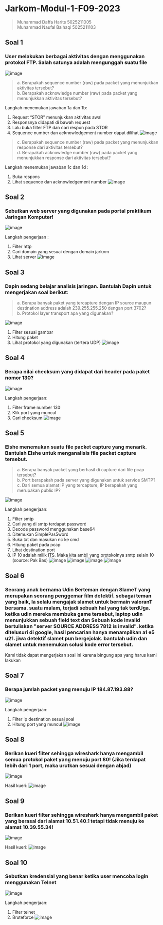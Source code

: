 # Jarkom-Modul-1-F09-2023

>Muhammad Daffa Harits 5025211005 <br> Muhammad Naufal Baihaqi 5025211103

## Soal 1
### User melakukan berbagai aktivitas dengan menggunakan protokol FTP. Salah satunya adalah mengunggah suatu file
![image](https://github.com/LuvinVictii/Jarkom-Modul-1-F09-2023/assets/78089862/57411991-d8f8-4832-996c-4b0021186971)

> a. Berapakah sequence number (raw) pada packet yang menunjukkan aktivitas tersebut? <br> b. Berapakah acknowledge number (raw) pada packet yang menunjukkan aktivitas tersebut?

Langkah menemukan jawaban 1a dan 1b:
1.	Request “STOR” menunjukkan aktivitas awal
2.	Responsnya didapati di bawah request
3.	Lalu buka filter FTP dan cari respon pada STOR
4.	Sequence number dan acknowledgement number dapat dilihat
![image](https://github.com/LuvinVictii/Jarkom-Modul-1-F09-2023/assets/78089862/407196dd-fdba-4e03-a33d-9ffa9ace5dda)

> c. Berapakah sequence number (raw) pada packet yang menunjukkan response dari aktivitas tersebut?<br>d. Berapakah acknowledge number (raw) pada packet yang menunjukkan response dari aktivitas tersebut?

Langkah menemukan jawaban 1c dan 1d :
1.	Buka respons
2.	Lihat sequence dan acknowledgement number
![image](https://github.com/LuvinVictii/Jarkom-Modul-1-F09-2023/assets/78089862/e6a5dc1f-166d-4221-8551-29a8b2115f28)

## Soal 2
### Sebutkan web server yang digunakan pada portal praktikum Jaringan Komputer!
![image](https://github.com/LuvinVictii/Jarkom-Modul-1-F09-2023/assets/78089862/387b6cb0-e5a6-4297-a939-a22c01fe4ec5)

Langkah pengerjaan : 
1.	Filter http
2.	Cari domain yang sesuai dengan domain jarkom
3.	Lihat server
![image](https://github.com/LuvinVictii/Jarkom-Modul-1-F09-2023/assets/78089862/1e0a01ba-afaf-4100-b40e-082628bb3621)

## Soal 3
### Dapin sedang belajar analisis jaringan. Bantulah Dapin untuk mengerjakan soal berikut:
> a. Berapa banyak paket yang tercapture dengan IP source maupun destination address adalah 239.255.255.250 dengan port 3702? <br> b. Protokol layer transport apa yang digunakan?

![image](https://github.com/LuvinVictii/Jarkom-Modul-1-F09-2023/assets/78089862/880f214b-ceb5-4567-a6d7-9108c9176e4a)

1.	Filter sesuai gambar
2.	Hitung paket
3.	Lihat protokol yang digunakan (tertera UDP)
![image](https://github.com/LuvinVictii/Jarkom-Modul-1-F09-2023/assets/78089862/36870ea2-3a77-4738-b85a-3f92610a1d44)

## Soal 4
### Berapa nilai checksum yang didapat dari header pada paket nomor 130?
![image](https://github.com/LuvinVictii/Jarkom-Modul-1-F09-2023/assets/78089862/e1342327-0068-4fd2-8a02-dfdab283c012)

Langkah pengerjaan: 
1.	Filter frame number 130
2.	Klik port yang muncul
3.	Cari checksum
![image](https://github.com/LuvinVictii/Jarkom-Modul-1-F09-2023/assets/78089862/d423276f-b71e-4b57-bd1f-4252f04941f8)

## Soal 5
### Elshe menemukan suatu file packet capture yang menarik. Bantulah Elshe untuk menganalisis file packet capture tersebut.
> a. Berapa banyak packet yang berhasil di capture dari file pcap tersebut? <br> b. Port berapakah pada server yang digunakan untuk service SMTP? <br> c. Dari semua alamat IP yang tercapture, IP berapakah yang merupakan public IP?

![image](https://github.com/LuvinVictii/Jarkom-Modul-1-F09-2023/assets/78089862/d4ed558e-dbd8-4525-92c0-7aa9bcf29813)

Langkah pengerjaan:
1.	Filter smtp
2.	Cari yang di smtp terdapat password
3.	Decode password menggunakan base64
4.	Ditemukan 5implePas5word
5.	Buka txt dan masukan nc ke cmd
6.	Hitung paket pada pcap
7.	Lihat destination port
8.	IP 10 adalah milik ITS. Maka kita ambil yang protokolnya smtp selain 10 (source: Pak Bas)
![image](https://github.com/LuvinVictii/Jarkom-Modul-1-F09-2023/assets/78089862/f7ea71cb-9569-4780-be77-9dad37a24bc3)
![image](https://github.com/LuvinVictii/Jarkom-Modul-1-F09-2023/assets/78089862/8b8b11b7-44eb-4606-8721-6fde9dbd66bc)
![image](https://github.com/LuvinVictii/Jarkom-Modul-1-F09-2023/assets/78089862/81b5b34e-9004-45ab-9873-618cbba4c368)
![image](https://github.com/LuvinVictii/Jarkom-Modul-1-F09-2023/assets/78089862/9c0b0c5c-997b-40cb-9878-7778b6a0870b)

## Soal 6
### Seorang anak bernama Udin Berteman dengan SlameT yang merupakan seorang penggemar film detektif. sebagai teman yang baik, Ia selalu mengajak slamet untuk bermain valoranT bersama. suatu malam, terjadi sebuah hal yang tak terdUga. ketika udin mereka membuka game tersebut, laptop udin menunjukkan sebuah field text dan Sebuah kode Invalid bertuliskan "server SOURCE ADDRESS 7812 is invalid". ketika ditelusuri di google, hasil pencarian hanya menampilkan a1 e5 u21. jiwa detektif slamet pun bergejolak. bantulah udin dan slamet untuk menemukan solusi kode error tersebut. <br>
Kami tidak dapat mengerjakan soal ini karena bingung apa yang harus kami lakukan

## Soal 7
### Berapa jumlah packet yang menuju IP 184.87.193.88?
![image](https://github.com/LuvinVictii/Jarkom-Modul-1-F09-2023/assets/78089862/9ac3d655-4f53-465d-99be-b6d08b475e6a)

Langkah pengerjaan:
1.	Filter ip destination sesuai soal
2.	Hitung port yang muncul
![image](https://github.com/LuvinVictii/Jarkom-Modul-1-F09-2023/assets/78089862/b9d79362-ebc3-40f4-ae38-7c9dd3a79e2f)

## Soal 8
### Berikan kueri filter sehingga wireshark hanya mengambil semua protokol paket yang menuju port 80! (Jika terdapat lebih dari 1 port, maka urutkan sesuai dengan abjad)
![image](https://github.com/LuvinVictii/Jarkom-Modul-1-F09-2023/assets/78089862/23922cf5-cd0d-4968-8cfd-9b851fe71cdf)

Hasil kueri:
![image](https://github.com/LuvinVictii/Jarkom-Modul-1-F09-2023/assets/78089862/338c67d5-12f5-4642-88cb-06e262eba030)

## Soal 9
### Berikan kueri filter sehingga wireshark hanya mengambil paket yang berasal dari alamat 10.51.40.1 tetapi tidak menuju ke alamat 10.39.55.34!
![image](https://github.com/LuvinVictii/Jarkom-Modul-1-F09-2023/assets/78089862/f9cdb056-2fd4-4add-b7d4-9394040a2d59)

Hasil kueri:
![image](https://github.com/LuvinVictii/Jarkom-Modul-1-F09-2023/assets/78089862/150700d9-6e80-455c-8513-a6ca3c9c22bf)

## Soal 10
### Sebutkan kredensial yang benar ketika user mencoba login menggunakan Telnet
![image](https://github.com/LuvinVictii/Jarkom-Modul-1-F09-2023/assets/78089862/fc9d6a2d-3690-452d-be90-75be59eb3523)

Langkah pengerjaan:
1.	Filter telnet
2.	Bruteforce
![image](https://github.com/LuvinVictii/Jarkom-Modul-1-F09-2023/assets/78089862/c355aa34-77dd-46bd-840d-adbcaddfc2d8)


